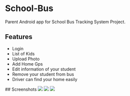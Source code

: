 # School-Bus
Parent Android app for School Bus Tracking System Project.

## Features
<ul type="disc">
  <li>Login</li>
  <li>List of Kids</li>
  <li>Upload Photo</li>
  <li>Add Home Gps</li>
  <li>Edit information of your student</li>
  <li>Remove your student from bus</li>
  <li>Driver can find your home easily</li>
</ul>
## Screenshots
<img src="https://github.com/nourElbassuny/School-bus/assets/146573118/ccf702ec-fdda-46be-a060-5e56171a2b6e">
<img src="https://github.com/nourElbassuny/School-bus/assets/146573118/44fa62d2-0a4c-483d-b0f9-449a65f5214d">
<img src="https://github.com/nourElbassuny/School-bus/assets/146573118/6f5bcaad-0fef-4210-aa65-b45334f82811">
<img src="">
<img src="">
<img src="">
<img src="">
